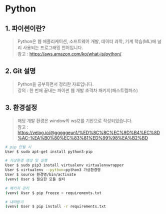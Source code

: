 # Python

## 1. 파이썬이란?
> Python은 웹 애플리케이션, 소프트웨어 개발, 데이터 과학, 기계 학습(ML)에 널리 사용되는 프로그래밍 언어입니다.   
> 참고 : https://aws.amazon.com/ko/what-is/python/

## 2. Git 설명

> Python을 공부하면서 정리한 자료입니다.   
> 강의 : 한 번에 끝내는 파이썬 웹 개발 초격차 패키지(패스트캠퍼스)

## 3. 환경설정

> 해당 개발 환경은 window의 wsl2를 기반으로 작성되었습니다.   
> 참고 : https://velog.io/@gggggeun1/%ED%8C%8C%EC%9D%B4%EC%8D%AC-%EA%B0%80%EC%83%81%ED%99%98%EA%B2%BD

```sh
# pip 안될 시
User $ sudo apt-get install python3-pip

# 가상환경 생성 및 실행
User $ sudo pip3 install virtualenv virtualenvwrapper
User $ virtualenv --python=python3 가상환경명
User $ source 환경명/bin/activate
(venv) User $ 필요한 모듈 설치

# 패키지 관리
(venv) User $ pip freeze > requirements.txt

# 내려받기 
(venv) User $ pip install -r requirements.txt
```